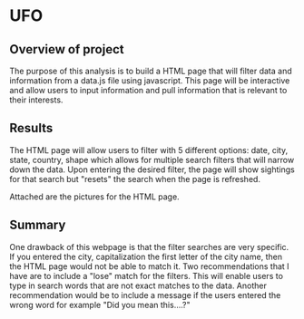 # UFO
## Overview of project 
The purpose of this analysis is to build a HTML page that will filter data and information from a data.js file using javascript. This page will be interactive and allow users to input information and pull information that is relevant to their interests. 
## Results 
The HTML page will allow users to filter with 5 different options: date, city, state, country, shape which allows for multiple search filters that will narrow down the data. Upon entering the desired filter, the page will show sightings for that search but "resets" the search when the page is refreshed. 

Attached are the pictures for the HTML page. 
## Summary 
One drawback of this webpage is that the filter searches are very specific. If you entered the city, capitalization the first letter of the city name, then the HTML page would not be able to match it. Two recommendations that I have are to include a "lose" match for the filters. This will enable users to type in search words that are not exact matches to the data. Another recommendation would be to include a message if the users entered the wrong word for example "Did you mean this....?"

